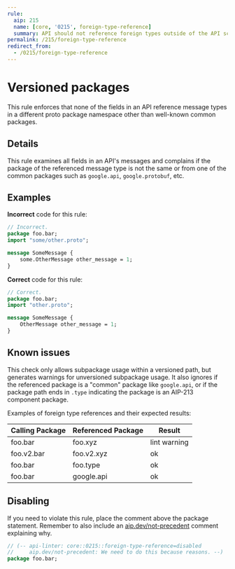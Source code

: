 ```yaml
---
rule:
  aip: 215
  name: [core, '0215', foreign-type-reference]
  summary: API should not reference foreign types outside of the API scope.
permalink: /215/foreign-type-reference
redirect_from:
  - /0215/foreign-type-reference
---
```


# Versioned packages

This rule enforces that none of the fields in an API reference message types in a different
proto package namespace other than well-known common packages.

## Details

This rule examines all fields in an API's messages and complains if the package of the
referenced message type is not the same or from one of the common packages such as
`google.api`, `google.protobuf`, etc.

## Examples

**Incorrect** code for this rule:

```proto
// Incorrect.
package foo.bar;
import "some/other.proto";

message SomeMessage {
    some.OtherMessage other_message = 1;
}
```

**Correct** code for this rule:

```proto
// Correct.
package foo.bar;
import "other.proto";

message SomeMessage {
    OtherMessage other_message = 1;
}
```

## Known issues

This check only allows subpackage usage within a versioned path, but generates warnings for unversioned subpackage usage.
It also ignores if the referenced package is a "common" package like `google.api`, or if the package path ends in `.type` indicating
the package is an AIP-213 component package.

Examples of foreign type references and their expected results:

| Calling Package | Referenced Package | Result       |
| --------------- | ------------------ | ------------ |
| foo.bar         | foo.xyz            | lint warning |
| foo.v2.bar      | foo.v2.xyz         | ok           |
| foo.bar         | foo.type           | ok           |
| foo.bar         | google.api         | ok           |

## Disabling

If you need to violate this rule, place the comment above the package statement.
Remember to also include an [aip.dev/not-precedent][] comment explaining why.

```proto
// (-- api-linter: core::0215::foreign-type-reference=disabled
//     aip.dev/not-precedent: We need to do this because reasons. --)
package foo.bar;
```

[aip-215]: https://aip.dev/215
[aip.dev/not-precedent]: https://aip.dev/not-precedent
